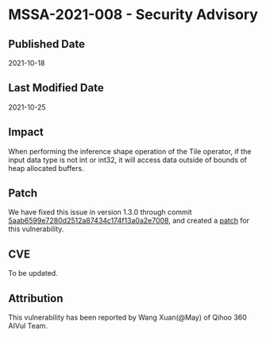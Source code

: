 # MSSA-2021-008 - Security Advisory

## Published Date

2021-10-18

## Last Modified Date

2021-10-25

## Impact

When performing the inference shape operation of the Tile operator, if the input data type is not int or int32, it will access data outside of bounds of heap allocated buffers.

## Patch

We have fixed this issue in version 1.3.0 through commit [5aab6599e7280d2512a87434c174f13a0a2e7008](https://gitee.com/mindspore/mindspore/commit/5aab6599e7280d2512a87434c174f13a0a2e7008), and created a [patch](https://gitee.com/mindspore/community/blob/master/security/cve_patch/mssa-2021-008.patch) for this vulnerability.

## CVE

To be updated.

## Attribution

This vulnerability has been reported by Wang Xuan(@May) of Qihoo 360 AIVul Team.
